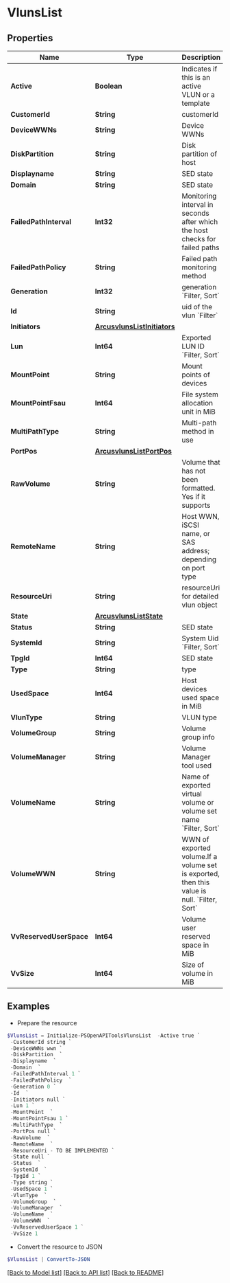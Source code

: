 # VlunsList
## Properties

Name | Type | Description | Notes
------------ | ------------- | ------------- | -------------
**Active** | **Boolean** | Indicates if this is an active VLUN or a template | [optional] 
**CustomerId** | **String** | customerId | [optional] 
**DeviceWWNs** | **String** | Device WWNs | [optional] 
**DiskPartition** | **String** | Disk partition of host | [optional] 
**Displayname** | **String** | SED state | [optional] 
**Domain** | **String** | SED state | [optional] 
**FailedPathInterval** | **Int32** | Monitoring interval in seconds after which the host checks for failed paths | [optional] 
**FailedPathPolicy** | **String** | Failed path monitoring method | [optional] 
**Generation** | **Int32** | generation &#x60;Filter, Sort&#x60; | [optional] 
**Id** | **String** | uid of the vlun &#x60;Filter&#x60; | [optional] 
**Initiators** | [**ArcusvlunsListInitiators**](ArcusvlunsListInitiators.md) |  | [optional] 
**Lun** | **Int64** | Exported LUN ID &#x60;Filter, Sort&#x60; | [optional] 
**MountPoint** | **String** | Mount points of devices | [optional] 
**MountPointFsau** | **Int64** | File system allocation unit in MiB | [optional] 
**MultiPathType** | **String** | Multi-path method in use | [optional] 
**PortPos** | [**ArcusvlunsListPortPos**](ArcusvlunsListPortPos.md) |  | [optional] 
**RawVolume** | **String** | Volume that has not been formatted. Yes if it supports | [optional] 
**RemoteName** | **String** | Host WWN, iSCSI name, or SAS address; depending on port type | [optional] 
**ResourceUri** | **String** | resourceUri for detailed vlun object | [optional] 
**State** | [**ArcusvlunsListState**](ArcusvlunsListState.md) |  | [optional] 
**Status** | **String** | SED state | [optional] 
**SystemId** | **String** | System Uid &#x60;Filter, Sort&#x60; | [optional] 
**TpgId** | **Int64** | SED state | [optional] 
**Type** | **String** | type | [optional] 
**UsedSpace** | **Int64** | Host devices used space in MiB | [optional] 
**VlunType** | **String** | VLUN type | [optional] 
**VolumeGroup** | **String** | Volume group info | [optional] 
**VolumeManager** | **String** | Volume Manager tool used | [optional] 
**VolumeName** | **String** | Name of exported virtual volume or volume set name &#x60;Filter, Sort&#x60; | [optional] 
**VolumeWWN** | **String** | WWN of exported volume.If a volume set is exported, then this value is null. &#x60;Filter, Sort&#x60; | [optional] 
**VvReservedUserSpace** | **Int64** | Volume user reserved space in MiB | [optional] 
**VvSize** | **Int64** | Size of volume in MiB | [optional] 

## Examples

- Prepare the resource
```powershell
$VlunsList = Initialize-PSOpenAPIToolsVlunsList  -Active true `
 -CustomerId string `
 -DeviceWWNs wwn `
 -DiskPartition  `
 -Displayname  `
 -Domain  `
 -FailedPathInterval 1 `
 -FailedPathPolicy  `
 -Generation 0 `
 -Id  `
 -Initiators null `
 -Lun 1 `
 -MountPoint  `
 -MountPointFsau 1 `
 -MultiPathType  `
 -PortPos null `
 -RawVolume  `
 -RemoteName  `
 -ResourceUri - TO BE IMPLEMENTED `
 -State null `
 -Status  `
 -SystemId  `
 -TpgId 1 `
 -Type string `
 -UsedSpace 1 `
 -VlunType  `
 -VolumeGroup  `
 -VolumeManager  `
 -VolumeName  `
 -VolumeWWN  `
 -VvReservedUserSpace 1 `
 -VvSize 1
```

- Convert the resource to JSON
```powershell
$VlunsList | ConvertTo-JSON
```

[[Back to Model list]](../README.md#documentation-for-models) [[Back to API list]](../README.md#documentation-for-api-endpoints) [[Back to README]](../README.md)

